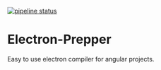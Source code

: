 [![pipeline status](https://fill.scheers.me/devvix/Electron-Prepper/badges/master/pipeline.svg)](https://fill.scheers.me/devvix/Electron-Prepper/commits/master)
# Electron-Prepper
Easy to use electron compiler for angular projects.

